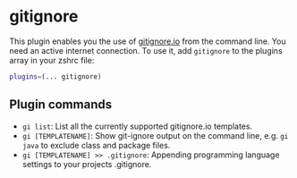 # gitignore
This plugin enables you the use of [gitignore.io](https://www.toptal.com/developers/gitignore) from the command line. You need an active internet connection.
To use it, add `gitignore` to the plugins array in your zshrc file:
```zsh
plugins=(... gitignore)
```
## Plugin commands
* `gi list`: List all the currently supported gitignore.io templates.
* `gi [TEMPLATENAME]`: Show git-ignore output on the command line, e.g. `gi java` to exclude class and package files.
* `gi [TEMPLATENAME] >> .gitignore`: Appending programming language settings to your projects .gitignore.
